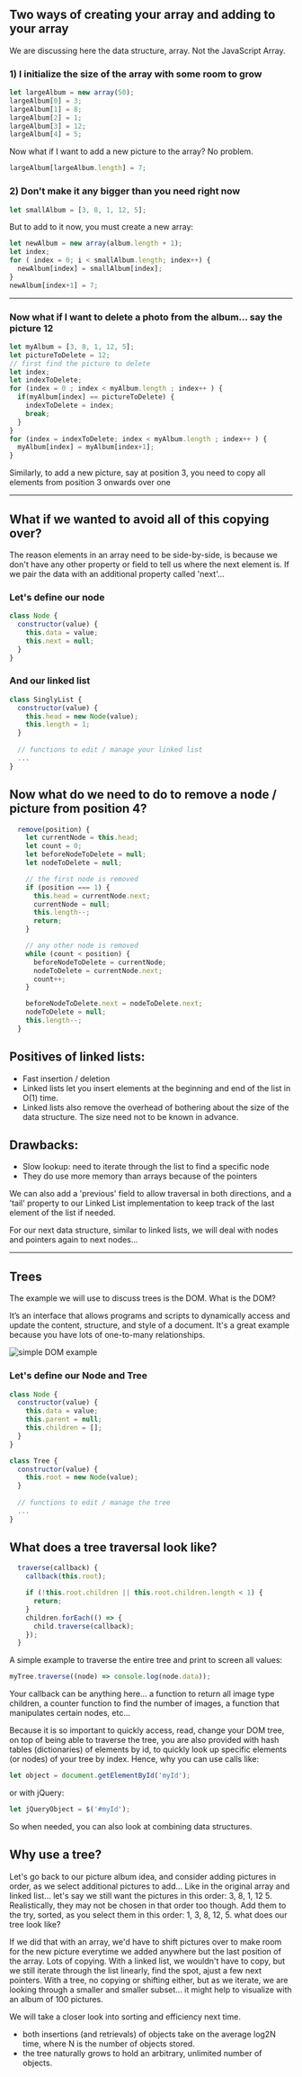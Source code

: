 ## Two ways of creating your array and adding to your array

We are discussing here the data structure, array. Not the JavaScript Array.

### 1) I initialize the size of the array with some room to grow

```javascript
let largeAlbum = new array(50); 
largeAlbum[0] = 3;
largeAlbum[1] = 8;
largeAlbum[2] = 1;
largeAlbum[3] = 12;
largeAlbum[4] = 5;
```

Now what if I want to add a new picture to the array? No problem.

```javascript
largeAlbum[largeAlbum.length] = 7;
```

### 2) Don't make it any bigger than you need right now

```javascript
let smallAlbum = [3, 8, 1, 12, 5];
```

But to add to it now, you must create a new array:
```javascript
let newAlbum = new array(album.length + 1);
let index;
for ( index = 0; i < smallAlbum.length; index++) {
  newAlbum[index] = smallAlbum[index];
}
newAlbum[index+1] = 7;
```

___

### Now what if I want to delete a photo from the album... say the picture 12
```javascript
let myAlbum = [3, 8, 1, 12, 5];
let pictureToDelete = 12;
// first find the picture to delete
let index;
let indexToDelete;
for (index = 0 ; index < myAlbum.length ; index++ ) {
  if(myAlbum[index] == pictureToDelete) {
    indexToDelete = index;
    break;
  }
}         
for (index = indexToDelete; index < myAlbum.length ; index++ ) {
  myAlbum[index] = myAlbum[index+1];
}         
```

Similarly, to add a new picture, say at position 3, you need to copy all elements from position 3 onwards over one

___


## What if we wanted to avoid all of this copying over?
The reason elements in an array need to be side-by-side, is because we don't have any other property or field to tell us where the next element is. If we pair the data with an additional property called 'next'...

### Let's define our node

```javascript
class Node {
  constructor(value) {
    this.data = value;
    this.next = null;
  }
}
```
### And our linked list

```javascript
class SinglyList {
  constructor(value) {
    this.head = new Node(value);
    this.length = 1;
  }
  
  // functions to edit / manage your linked list
  ...
}
```

## Now what do we need to do to remove a node / picture from position 4?
```javascript
  remove(position) {
    let currentNode = this.head;
    let count = 0;
    let beforeNodeToDelete = null;
    let nodeToDelete = null;

    // the first node is removed
    if (position === 1) {
      this.head = currentNode.next;
      currentNode = null;
      this.length--;
      return;
    }

    // any other node is removed
    while (count < position) {
      beforeNodeToDelete = currentNode;
      nodeToDelete = currentNode.next;
      count++;
    }

    beforeNodeToDelete.next = nodeToDelete.next;
    nodeToDelete = null;
    this.length--;
  }
```

## Positives of linked lists:
+ Fast insertion / deletion
+ Linked lists let you insert elements at the beginning and end of the list in O(1) time. 
+ Linked lists also remove the overhead of bothering about the size of the data structure. The size need not to be known in advance.

## Drawbacks:
- Slow lookup: need to iterate through the list to find a specific node
- They do use more memory than arrays because of the pointers

We can also add a 'previous' field to allow traversal in both directions, and a 'tail' property to our Linked List implementation to keep track of the last element of the list if needed.

For our next data structure, similar to linked lists, we will deal with nodes and pointers again to next nodes...

___

## Trees

The example we will use to discuss trees is the DOM. What is the DOM?

It’s an interface that allows programs and scripts to dynamically access and update the content, structure, and style of a document.
It's a great example because you have lots of one-to-many relationships.

![simple DOM example](https://snipcademy.com/code/img/tutorials/javascript/dom.svg "Simple DOM")


### Let's define our Node and Tree
```javascript
class Node {
  constructor(value) {
    this.data = value;
    this.parent = null;
    this.children = [];
  }
}
```

```javascript
class Tree {
  constructor(value) {
    this.root = new Node(value);
  }
  
  // functions to edit / manage the tree
  ...
}
```

## What does a tree traversal look like?

```javascript
  traverse(callback) {
    callback(this.root);

    if (!this.root.children || this.root.children.length < 1) {
      return;
    }
    children.forEach(() => {
      child.traverse(callback);
    });
  }

```

A simple example to traverse the entire tree and print to screen all values:
```javascript
myTree.traverse((node) => console.log(node.data));
```

Your callback can be anything here... a function to return all image type children, a counter function to find the number of images, a function that manipulates certain nodes, etc...


Because it is so important to quickly access, read, change your DOM tree, on top of being able to traverse the tree, you are also provided with hash tables (dictionaries) of elements by id, to quickly look up specific elements (or nodes) of your tree by index. Hence, why you can use calls like:

```javascript
let object = document.getElementById('myId');
```
or with jQuery:
```javascript
let jQueryObject = $('#myId'); 
```

So when needed, you can also look at combining data structures.

## Why use a tree?

Let's go back to our picture album idea, and consider adding pictures in order, as we select additional pictures to add... 
Like in the original array and linked list... let's say we still want the pictures in this order:  3, 8, 1, 12 5.
Realistically, they may not be chosen in that order too though. Add them to the try, sorted, as you select them in this order: 1, 3, 8, 12, 5. 
what does our tree look like?

If we did that with an array, we'd have to shift pictures over to make room for the new picture everytime we added anywhere but the last position of the array. Lots of copying.
With a linked list, we wouldn't have to copy, but we still iterate through the list linearly, find the spot, ajust a few next pointers. 
With a tree, no copying or shifting either, but as we iterate, we are looking through a smaller and smaller subset... it might help to visualize with an album of 100 pictures.

We will take a closer look into sorting and efficiency next time.

+ both insertions (and retrievals) of objects take on the average log2N time, where N is the number of objects stored.
+ the tree naturally grows to hold an arbitrary, unlimited number of objects.
